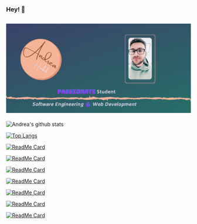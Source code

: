 ### Hey! 👋

## [![Andrea's header](https://github.com/AndreaHabib/AndreaHabib/blob/master/andrea.png)](https://andreahabib.netlify.app/)


![Andrea's github stats](https://github-readme-stats.vercel.app/api?username=AndreaHabib&show_icons=true&theme=dracula)

[![Top Langs](https://github-readme-stats.vercel.app/api/top-langs/?username=AndreaHabib&langs_count=8)](https://github.com/anuraghazra/github-readme-stats)

[![ReadMe Card](https://github-readme-stats.vercel.app/api/pin/?username=AndreaHabib&repo=Final_Project_330_JAVA)](https://github.com/AndreaHabib/Final_Project_330_JAVA)

[![ReadMe Card](https://github-readme-stats.vercel.app/api/pin/?username=AndreaHabib&repo=The_blog)](https://github.com/AndreaHabib/The_blog)

[![ReadMe Card](https://github-readme-stats.vercel.app/api/pin/?username=AndreaHabib&repo=GameStore)](https://github.com/AndreaHabib/GameStore)

[![ReadMe Card](https://github-readme-stats.vercel.app/api/pin/?username=AndreaHabib&repo=gamesFaves)](https://github.com/AndreaHabib/gamesFaves)

[![ReadMe Card](https://github-readme-stats.vercel.app/api/pin/?username=AndreaHabib&repo=ttp-team-2)](https://github.com/AndreaHabib/ttp-team-2)

[![ReadMe Card](https://github-readme-stats.vercel.app/api/pin/?username=AndreaHabib&repo=portfolio)](https://github.com/AndreaHabib/portfolio)

[![ReadMe Card](https://github-readme-stats.vercel.app/api/pin/?username=AndreaHabib&repo=Discord-bot)](https://github.com/AndreaHabib/Discord-bot)
